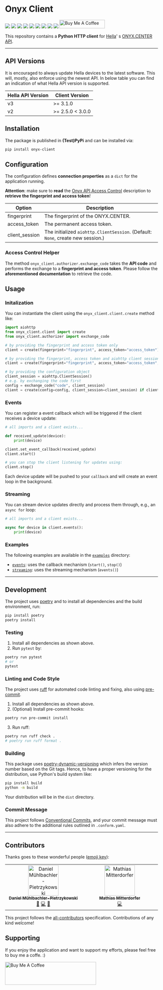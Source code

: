 # Onyx Client

[![](https://img.shields.io/github/license/muhlba91/onyx-client?style=for-the-badge)](LICENSE)
[![](https://img.shields.io/github/actions/workflow/status/muhlba91/onyx-client/release.yml?style=for-the-badge)](https://github.com/muhlba91/onyx-client/actions/workflows/release.yml)
[![](https://img.shields.io/coveralls/github/muhlba91/onyx-client?style=for-the-badge)](https://github.com/muhlba91/onyx-client/)
[![](https://api.scorecard.dev/projects/github.com/muhlba91/onyx-client/badge?style=for-the-badge)](https://scorecard.dev/viewer/?uri=github.com/muhlba91/onyx-client)
[![](https://img.shields.io/pypi/pyversions/onyx-client?style=for-the-badge)](https://pypi.org/project/onyx-client/)
[![](https://img.shields.io/pypi/v/onyx-client?style=for-the-badge)](https://pypi.org/project/onyx-client/)
[![](https://img.shields.io/github/release-date/muhlba91/onyx-client?style=for-the-badge)](https://github.com/muhlba91/onyx-client/releases)
[![](https://img.shields.io/pypi/dm/onyx-client?style=for-the-badge)](https://pypi.org/project/onyx-client/)
[![](https://img.shields.io/github/all-contributors/muhlba91/onyx-client?color=ee8449&style=for-the-badge)](#contributors)
<a href="https://www.buymeacoffee.com/muhlba91" target="_blank"><img src="https://cdn.buymeacoffee.com/buttons/default-orange.png" alt="Buy Me A Coffee" height="28" width="150"></a>

This repository contains a **Python HTTP client** for [Hella](https://www.hella.info)'
s [ONYX.CENTER API](https://github.com/hella-info/onyx_api).

---

## API Versions

It is encouraged to always update Hella devices to the latest software. This will, mostly, also enforce using the newest
API. In below table you can find an indication of what Hella API version is supported.

| Hella API Version | Client Version    |
|-------------------|-------------------|
| v3                | >= 3.1.0          |
| v2                | >= 2.5.0 < 3.0.0  |

## Installation

The package is published in **(Test)PyPi** and can be installed via:

```bash
pip install onyx-client
```

## Configuration

The configuration defines **connection properties** as a `dict` for the application running.

**Attention**: make sure to **read**
the [Onyx API Access Control](https://github.com/hella-info/onyx_api#access-control) description to **retrieve the
fingerprint and access token**!

| Option         | Description                                                                     |
|----------------|---------------------------------------------------------------------------------|
| fingerprint    | The fingerprint of the ONYX.CENTER.                                             |
| access_token   | The permanent access token.                                                     |
| client_session | The initialized `aiohttp.ClientSession`. (Default: `None`, create new session.) |

### Access Control Helper

The method `onyx_client.authorizer.exchange_code` takes the **API code** and performs the exchange to a **fingerprint
and access token**. Please follow the **aforementioned documentation** to retrieve the code.

## Usage

### Initalization

You can instantiate the client using the `onyx_client.client.create` method like:

```python
import aiohttp
from onyx_client.client import create
from onyx_client.authorizer import exchange_code

# by providing the fingerprint and access token only
client = create(fingerprint="fingerprint", access_token="access_token")

# by providing the fingerprint, access token and aiohttp client session
client = create(fingerprint="fingerprint", access_token="access_token", client_session=aiohttp.ClientSession())

# by providing the configuration object
client_session = aiohttp.ClientSession()
# e.g. by exchanging the code first
config = exchange_code("code", client_session)
client = create(config=config, client_session=client_session) if client_session is not None else None
```

### Events

You can register a event callback which will be triggered if the client receives a device update:

```python
# all imports and a client exists...

def received_update(device):
    print(device)

client.set_event_callback(received_update)
client.start()

# you can stop the client listening for updates using:
client.stop()
```

Each device update will be pushed to your `callback` and will create an event loop in the background.

### Streaming

You can stream device updates directly and process them through, e.g., an `async for` loop:

```python
# all imports and a client exists...

async for device in client.events():
    print(device)
```

### Examples

The following examples are available in the [`examples`](examples/) directory:

- [`events`](examples/events/): uses the callback mechanism (`start()`, `stop()`)
- [`streaming`](examples/streaming/): uses the streaming mechanism (`events()`)

---

## Development

The project uses [poetry](https://poetry.eustace.io/) and to install all dependencies and the build environment, run:

```bash
pip install poetry
poetry install
```

### Testing

1) Install all dependencies as shown above.
2) Run `pytest` by:

```bash
poetry run pytest
# or
pytest
```

### Linting and Code Style

The project uses [ruff](https://github.com/astral-sh/ruff) for automated code linting and fixing, also using [pre-commit](https://pre-commit.com/).

1) Install all dependencies as shown above.
2) (Optional) Install pre-commit hooks:

```bash
poetry run pre-commit install
```

3) Run ruff:

```bash
poetry run ruff check .
# poetry run ruff format .
```

### Building

This package uses [poetry-dynamic-versioning](https://github.com/mtkennerly/poetry-dynamic-versioning) which infers the
version number based on the Git tags. Hence, to have a proper versioning for the distribution, use Python's build system
like:

```bash
pip install build
python -m build
```

Your distribution will be in the `dist` directory.

### Commit Message

This project follows [Conventional Commits](https://www.conventionalcommits.org/), and your commit message must also
adhere to the additional rules outlined in `.conform.yaml`.

---

## Contributors

Thanks goes to these wonderful people ([emoji key](https://allcontributors.org/docs/en/emoji-key)):

<!-- ALL-CONTRIBUTORS-LIST:START - Do not remove or modify this section -->
<!-- prettier-ignore-start -->
<!-- markdownlint-disable -->
<table>
  <tbody>
    <tr>
      <td align="center" valign="top" width="14.28%"><a href="https://muehlbachler.io/"><img src="https://avatars.githubusercontent.com/u/653739?v=4?s=100" width="100px;" alt="Daniel Mühlbachler-Pietrzykowski"/><br /><sub><b>Daniel Mühlbachler-Pietrzykowski</b></sub></a><br /><a href="#maintenance-muhlba91" title="Maintenance">🚧</a> <a href="https://github.com/muhlba91/pulumi-proxmoxve/commits?author=muhlba91" title="Code">💻</a> <a href="https://github.com/muhlba91/pulumi-proxmoxve/commits?author=muhlba91" title="Documentation">📖</a></td>
      <td align="center" valign="top" width="14.28%"><a href="https://github.com/MitterdorferMathias"><img src="https://avatars.githubusercontent.com/u/32190212?v=4?s=100" width="100px;" alt="Mathias Mitterdorfer"/><br /><sub><b>Mathias Mitterdorfer</b></sub></a><br /><a href="https://github.com/muhlba91/pulumi-proxmoxve/commits?author=MitterdorferMathias" title="Code">💻</a></td>
    </tr>
  </tbody>
</table>

<!-- markdownlint-restore -->
<!-- prettier-ignore-end -->

<!-- ALL-CONTRIBUTORS-LIST:END -->

This project follows the [all-contributors](https://github.com/all-contributors/all-contributors) specification. Contributions of any kind welcome!

## Supporting

If you enjoy the application and want to support my efforts, please feel free to buy me a coffe. :)

<a href="https://www.buymeacoffee.com/muhlba91" target="_blank"><img src="https://cdn.buymeacoffee.com/buttons/default-orange.png" alt="Buy Me A Coffee" height="75" width="300"></a>
